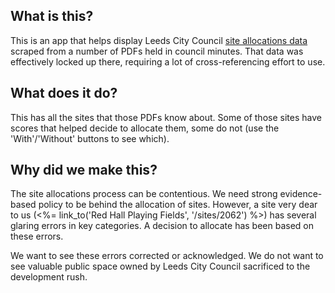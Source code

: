 ## What is this?

This is an app that helps display Leeds City Council [site allocations data](http://github.com/rgarner/lcc-site-allocations-data) scraped
from a number of PDFs held in council minutes. That data was effectively locked up there, requiring a lot of cross-referencing effort to use.

## What does it do?

This has all the sites that those PDFs know about. Some of those sites have scores that helped decide to allocate them,
some do not (use the 'With'/'Without' buttons to see which).

## Why did we make this?

The site allocations process can be contentious. We need strong evidence-based policy to be behind the allocation of sites.
However, a site very dear to us (<%= link_to('Red Hall Playing Fields', '/sites/2062') %>) has several glaring errors
in key categories. A decision to allocate has been based on these errors.

We want to see these errors corrected or acknowledged. We do not want to see valuable public space owned by Leeds City
Council sacrificed to the development rush.
